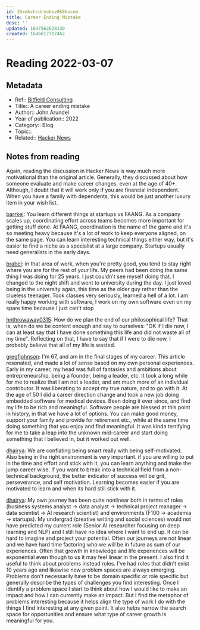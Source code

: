 ```yaml
---
id: 35xmkchcdryobsv0k8kocnm
title: Career Ending Mistake
desc: ''
updated: 1647562628130
created: 1646617317462
---
```

# Reading 2022-03-07

## Metadata

- Ref:: [Bitfield Consulting](https://bitfieldconsulting.com/golang/career)
- Title:: A career ending mistake
- Author:: John Arundel
- Year of publication:: 2022
- Category:: Blog
- Topic:: 
- Related:: [Hacker News](https://news.ycombinator.com/item?id=30428602)

## Notes from reading

Again, reading the discussion in Hacker News is way much more motivational than the original article. Generally, they discussed about how someone evaluate and make career changes, even at the age of 40+. Although, I doubt that it will work only if you are financial independent. When you have a family with dependents, this would be just another luxury item in your wish list.

[barrkel](https://news.ycombinator.com/item?id=30435712): You learn different things at startups vs FAANG. As a company scales up, coordinating effort across teams becomes more important for getting stuff done.  At FAANG, coordination is the name of the game and it's so meeting heavy because it's a lot of work to keep everyone aligned, on the same page. You can learn interesting technical things either way, but it's easier to find a niche as a specialist at a large company. Startups usually need generalists in the early days.

[brabel](https://news.ycombinator.com/item?id=30430708): in that area of work, when you're pretty good, you tend to stay right where you are for the rest of your life. My peers had been doing the same thing I was doing for 25 years. I just couldn't see myself doing that. I changed to the night shift and went to university during the day. I just loved being in the university again, this time as the older guy rather than the clueless teenager. Took classes very seriously, learned a hell of a lot. I am really happy working with software, I work on my own software even on my spare time because I just can't stop

[hnthrowaway0315](https://news.ycombinator.com/item?id=30430373): How do we plan the end of our philosophical life? That is, when do we be content enough and say to ourselves: "OK if I die now, I can at least say that I have done something this life and did not waste all of my time". Reflecting on that, I have to say that if I were to die now, I probably believe that all of my life is wasted.

[gregfjohnson](https://news.ycombinator.com/item?id=30438707): I'm 67, and am in the final stages of my career. This article resonated, and made a lot of sense based on my own personal experiences. Early in my career, my head was full of fantasies and ambitions about entrepreneurship, being a founder, being a leader, etc. It took a long while for me to realize that I am not a leader, and am much more of an individual contributor. It was liberating to accept my true nature, and to go with it. At the age of 50 I did a career direction change and took a new job doing embedded software for medical devices. Been doing it ever since, and find my life to be rich and meaningful. Software people are blessed at this point in history, in that we have a lot of options. You can make good money, support your family and provide for retirement etc., while at the same time doing something that you enjoy and find meaningful. It was kinda terrifying for me to take a leap into the unknown mid-career and start doing something that I believed in, but it worked out well.

[dhairya](https://news.ycombinator.com/item?id=30430601): We are conflating being smart really with being self-motivated. Also being in the right environment is very important. if you are willing to put in the time and effort and stick with it, you can learn anything and make the jump career wise. If you want to break into a technical field from a non-technical background, the better indicator of success will be grit, perseverance, and self motivation. Learning becomes easier if you are motivated to learn and when its hard still stick with it.

[dhairya](https://news.ycombinator.com/item?id=30429896): My own journey has been quite nonlinear both in terms of roles (business systems analyst -> data analyst -> technical project manager -> data scientist -> AI research scientist) and environments (F100 -> academia -> startups). My undergrad (creative writing and social sciences) would not have predicted my current role (Senior AI researcher focusing on deep learning and NLP) and I still have no idea where I want to end up. It can be hard to imagine and project your potential. Often our journeys are not linear and we have hard time factoring who we will be in future as sum of our experiences. Often that growth in knowledge and life experiences will be exponential even though to us it may feel linear in the present. I also find it useful to think about problems instead roles. I've had roles that didn't exist 10 years ago and likewise new problem spaces are always emerging. Problems don't necessarily have to be domain specific or role specific but generally describe the types of challenges you find interesting. Once I identify a problem space I start to think about how I would like to make an impact and how I can currently make an impact. But I find the metaphor of problems interesting because it helps align the type of work I do with the things I find interesting at any given point. It also helps narrow the search space for opportunities and ensure what type of career growth is meaningful for you.
